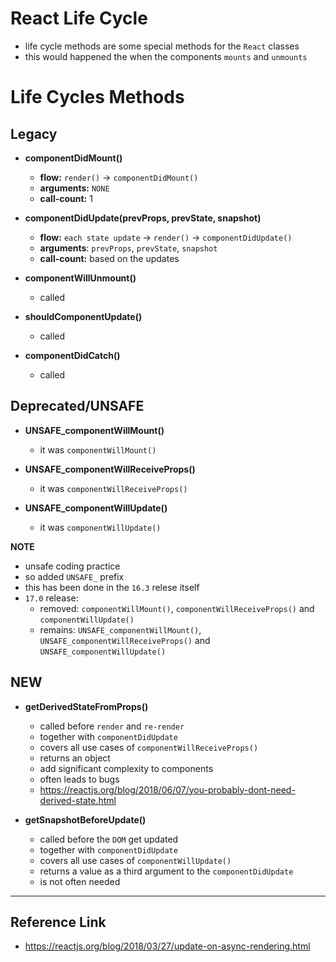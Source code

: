 # React Life Cycle

- life cycle methods are some special methods for the `React` classes
- this would happened the when the components `mounts` and `unmounts`

# Life Cycles Methods

## Legacy

- **componentDidMount()**

  - **flow:** `render()` -> `componentDidMount()`
  - **arguments:** `NONE`
  - **call-count:** 1

* **componentDidUpdate(prevProps, prevState, snapshot)**

  - **flow:** `each state update` -> `render()` -> `componentDidUpdate()`
  - **arguments**: `prevProps`, `prevState`, `snapshot`
  - **call-count:** based on the updates

* **componentWillUnmount()**

  - called

* **shouldComponentUpdate()**

  - called

* **componentDidCatch()**

  - called

## Deprecated/UNSAFE

- **UNSAFE_componentWillMount()**

  - it was `componentWillMount()`

- **UNSAFE_componentWillReceiveProps()**

  - it was `componentWillReceiveProps()`

- **UNSAFE_componentWillUpdate()**

  - it was `componentWillUpdate()`

**NOTE**

- unsafe coding practice
- so added `UNSAFE_` prefix
- this has been done in the `16.3` relese itself
- `17.0` release:
  - removed: `componentWillMount()`, `componentWillReceiveProps()` and `componentWillUpdate()`
  - remains: `UNSAFE_componentWillMount()`, `UNSAFE_componentWillReceiveProps()` and `UNSAFE_componentWillUpdate()`

## NEW

- **getDerivedStateFromProps()**

  - called before `render` and `re-render`
  - together with `componentDidUpdate`
  - covers all use cases of `componentWillReceiveProps()`
  - returns an object
  - add significant complexity to components
  - often leads to bugs
  - https://reactjs.org/blog/2018/06/07/you-probably-dont-need-derived-state.html

- **getSnapshotBeforeUpdate()**

  - called before the `DOM` get updated
  - together with `componentDidUpdate`
  - covers all use cases of `componentWillUpdate()`
  - returns a value as a third argument to the `componentDidUpdate`
  - is not often needed

---

## Reference Link

- https://reactjs.org/blog/2018/03/27/update-on-async-rendering.html
